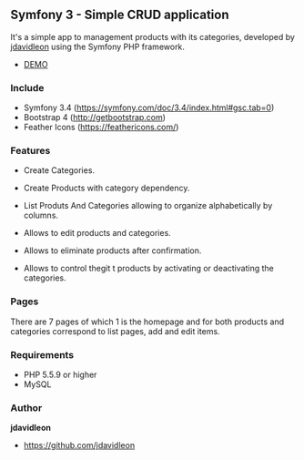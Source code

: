 ## Symfony 3 - Simple CRUD application 
It's a simple app to management products with its categories, developed by [jdavidleon](https://github.com/jdavidleon) using the Symfony PHP framework.

- [DEMO](https://liliaceous-zones.000webhostapp.com/web/)


### Include
* Symfony 3.4 (https://symfony.com/doc/3.4/index.html#gsc.tab=0)
* Bootstrap 4 (http://getbootstrap.com)
* Feather Icons (https://feathericons.com/)


### Features
* Create Categories.

* Create Products with category dependency.
* List Produts And Categories allowing to organize alphabetically by columns.
* Allows to edit products and categories.
* Allows to eliminate products after confirmation.
* Allows to control thegit t products by activating or deactivating the categories.


### Pages 
There are 7 pages of which 1 is the homepage and for both products and categories correspond to list pages, add and edit items.  


### Requirements
* PHP 5.5.9 or higher
* MySQL


### Author
**jdavidleon**
- https://github.com/jdavidleon